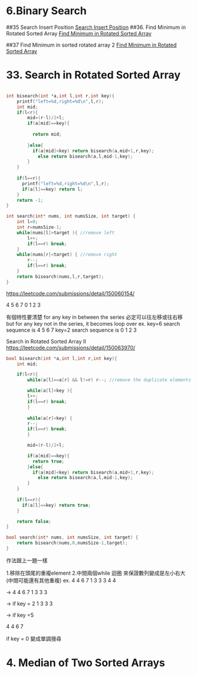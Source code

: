 # 6.Binary Search

##35 Search Insert Position
[Search Insert Position](/questions/SearchInsertPosition.md)
##36. Find Minimum in Rotated Sorted Array
[Find Minimum in Rotated Sorted Array](/questions/FindMinimuminSortedRotatedArray.md)

##37 Find Minimum in sorted rotated array 2
 [Find Minimum in Rotated Sorted Array](/questions/FindMinimuminSortedRotatedArray.md)



# 33. Search in Rotated Sorted Array
```c

int bisearch(int *a,int l,int r,int key){
    printf("left=%d,right=%d\n",l,r); 
    int mid;
    if(l<r){
        mid=(r-l)/2+l;
        if(a[mid]==key){
            
          return mid;
          
        }else{
          if(a[mid]<key) return bisearch(a,mid+1,r,key);
            else return bisearch(a,l,mid-1,key);       
        }
    }
    
    if(l==r){
      printf("left=%d,right=%d\n",l,r); 
      if(a[l]==key) return l;
    } 
    return -1;
}

int search(int* nums, int numsSize, int target) {
    int l=0;
    int r=numsSize-1;
    while(nums[l]>target ){ //remove left 
        l++;
        if(l==r) break;
    }
    while(nums[r]<target) { //remove right
        r--;
        if(l==r) break;
    }
    return bisearch(nums,l,r,target); 
}

```
https://leetcode.com/submissions/detail/150060154/

4 5 6 7 0 1 2 3

有個特性要清楚
for any key in between the series 必定可以往左移或往右移
but for any key not in the series, it becomes loop over 
ex.
key=6 search sequence is 4 5 6 7
key=2 search sequence is 0 1 2 3



Search in Rotated Sorted Array II
https://leetcode.com/submissions/detail/150063970/
```c
bool bisearch(int *a,int l,int r,int key){
    int mid;

    if(l<r){
        while(a[l]==a[r] && l!=r) r--; //remove the duplicate elements

        while(a[l]>key ){
        l++;
        if(l==r) break;    
        }
        
        while(a[r]<key) {
        r--;
        if(l==r) break;    
        }    

        mid=(r-l)/2+l;

        if(a[mid]==key){
          return true;
        }else{
          if(a[mid]<key) return bisearch(a,mid+1,r,key);
            else return bisearch(a,l,mid-1,key);       
        }
    }
    
    if(l==r){
      if(a[l]==key) return true;
    } 

    return false;
}

bool search(int* nums, int numsSize, int target) {
    return bisearch(nums,0,numsSize-1,target);
}
```

作法跟上一題一樣

1.移除在頭尾的重複element
2.中間兩個while 迴圈  來保證數列變成是左小右大(中間可能還有其他重複)
ex. 4 4 6 7 1 3 3 3 4 4

->  4 4 6 7 1 3 3 3

->  if key = 2
1 3 3 3

-> if key =5

4 4 6 7

if key = 0 變成單調搜尋



# 4. Median of Two Sorted Arrays

